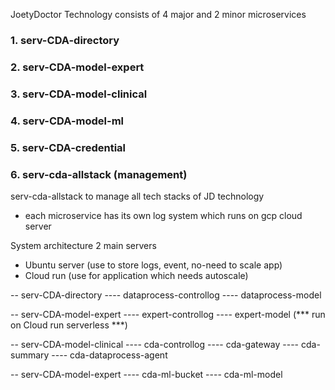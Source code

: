 JoetyDoctor Technology
consists of 4 major and 2 minor microservices

### 1. serv-CDA-directory 
### 2. serv-CDA-model-expert
### 3. serv-CDA-model-clinical
### 4. serv-CDA-model-ml

### 5. serv-CDA-credential
### 6. serv-cda-allstack (management)

serv-cda-allstack to manage all tech stacks of JD technology

- each microservice has its own log system which runs on gcp cloud server

System architecture
2 main servers
- Ubuntu server (use to store logs, event, no-need to scale app)
- Cloud run (use for application which needs autoscale)

-- serv-CDA-directory 
---- dataprocess-controllog
---- dataprocess-model

-- serv-CDA-model-expert 
---- expert-controllog
---- expert-model (*** run on Cloud run serverless ***)

-- serv-CDA-model-clinical 
---- cda-controllog
---- cda-gateway
---- cda-summary
---- cda-dataprocess-agent

-- serv-CDA-model-expert 
---- cda-ml-bucket
---- cda-ml-model